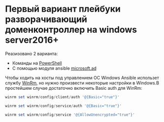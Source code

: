 # Первый вариант плейбуки разворачивающий доменконтроллер на windows server2016+

Реазизовано 2 варианта:

- Команды на [PowerShell](/ADdeployPS.yaml)
- С помощью модуля ansible [microsoft.ad](/ADdeployAM.yaml)

Чтобы ходить на хосты под управлением  ОС Windows Ansible использет службу [WinRm](https://learn.microsoft.com/ru-ru/windows/win32/winrm/portal), но нужно произвести некоторые настройки в Windows.В простейшем случае достаточно включить Basic auth для WinRm:
```PowerShell
winrm set winrm/config/client/auth '@{Basic="true"}'

winrm set winrm/config/service/auth '@{Basic="true"}'

winrm set winrm/config/service '@{AllowUnencrypted="true"}'

```